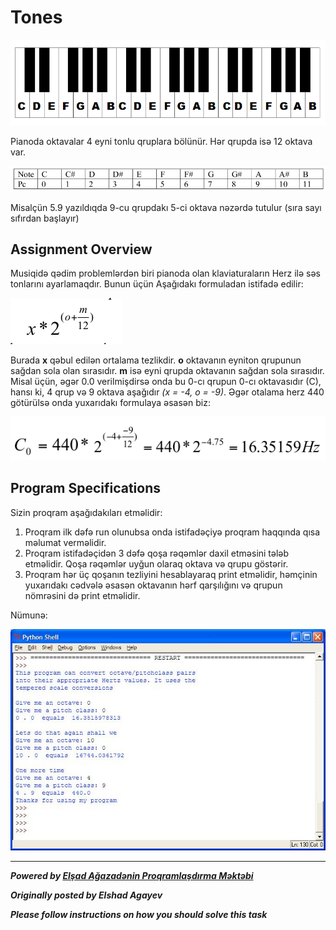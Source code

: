 # Tones

![](./images/picture2.png)

Pianoda oktavalar 4 eyni tonlu qruplara bölünür. Hər qrupda isə 12 oktava var.

![](./images/picture1.png)

Misalçün 5.9 yazıldıqda 9-cu qrupdakı 5-ci oktava nəzərdə tutulur (sıra sayı sıfırdan başlayır)

## Assignment Overview

Musiqidə qədim problemlərdən biri pianoda olan klaviaturaların Herz ilə səs tonlarını ayarlamaqdır. Bunun üçün Aşağıdakı formuladan istifadə edilir:

![](./images/formula1.png)

Burada **x** qəbul edilən ortalama tezlikdir. **o** oktavanın eyniton qrupunun sağdan sola olan sırasıdır. **m** isə eyni qrupda oktavanın sağdan sola sırasıdır. Misal üçün, əgər 0.0 verilmişdirsə onda bu 0-cı qrupun 0-cı oktavasıdır (C), hansı ki, 4 qrup və 9 oktava aşağıdır *(x = -4, o = -9)*. Əgər otalama herz 440 götürülsə onda yuxarıdakı formulaya əsasən biz:

![](./images/formula2.png)

## Program Specifications

Sizin proqram aşağıdakıları etməlidir:

1. Proqram ilk dəfə run olunubsa onda istifadəçiyə proqram haqqında qısa məlumat verməlidir.
2. Proqram istifadəçidən 3 dəfə qoşa rəqəmlər daxil etməsini tələb etməlidir. Qoşa rəqəmlər uyğun olaraq oktava və qrupu göstərir.
3. Proqram hər üç qoşanın tezliyini hesablayaraq print etməlidir, həmçinin yuxarıdakı cədvələ əsasən oktavanın hərf qarşılığını və qrupun nömrəsini də print etməlidir.

Nümunə:

![](./images/example.jpg)

---

***Powered by [Elşad Ağazadənin Proqramlaşdırma Məktəbi](https://elshadaghazade.com)***

***Originally posted by Elshad Agayev***

***Please follow instructions on how you should solve this task***